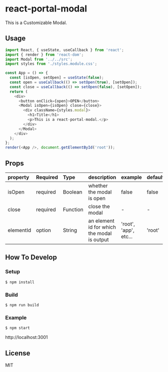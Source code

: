 # react-portal-modal

This is a Customizable Modal.

## Usage

```javascript
import React, { useState, useCallback } from 'react';
import { render } from 'react-dom';
import Modal from '../../src';
import styles from './styles.module.css';

const App = () => {
  const [isOpen, setOpen] = useState(false);
  const open = useCallback(() => setOpen(true), [setOpen]);
  const close = useCallback(() => setOpen(false), [setOpen]);
  return (
    <div>
      <button onClick={open}>OPEN</button>
      <Modal isOpen={isOpen} close={close}>
        <div className={styles.modal}>
          <h1>Title</h1>
          <p>This is a react-portal-modal.</p>
        </div>
      </Modal>
    </div>
  );
};
render(<App />, document.getElementById('root'));
```

## Props

| property  | Required | Type     | description                                 | example               | default |
| :-------- | :------- | :------- | :------------------------------------------ | :-------------------- | :------ |
| isOpen    | required | Boolean  | whether the modal is open                   | false                 | false   |
| close     | required | Function | close the modal                             | -                     | -       |
| elementId | option   | String   | an element id for which the modal is output | 'root', 'app', etc... | 'root'  |

## How To Develop

### Setup

```
$ npm install
```

### Build

```
$ npm run build
```

### Example

```
$ npm start
```

http://localhost:3001

## License

MIT
